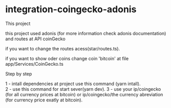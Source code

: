 # integration-coingecko-adonis

This project

this project used adonis (for more information check adonis documentation) and routes at API coinGecko

if you want to change the routes acess(star/routes.ts).

if you want to show oder coins change coin 'bitcoin' at file app/Services/CoinGecko.ts


Step by step

1 - intall dependencies at project use this command (yarn intall).  
2 - use this command for start sever(yarn dev).
3 - use your ip/coingecko (for all currency prices at bitcoin) or ip/coingecko/the currency abreviation (for currency price exatly at bitcoin).
